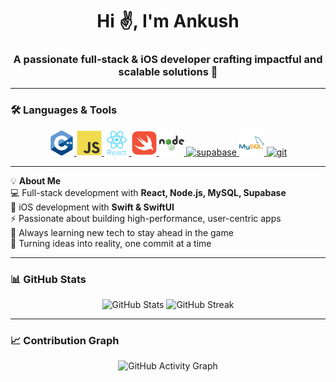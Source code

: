 <h1 align="center">Hi ✌️, I'm Ankush</h1>
<h3 align="center">A passionate full-stack & iOS developer crafting impactful and scalable solutions 🚀</h3>

---

### 🛠 Languages & Tools
<p align="center"> 
  <a href="https://www.w3schools.com/cpp/" target="_blank" rel="noreferrer">
    <img src="https://raw.githubusercontent.com/devicons/devicon/master/icons/cplusplus/cplusplus-original.svg" alt="cplusplus" width="40" height="40"/> 
  </a> 
  <a href="https://developer.mozilla.org/en-US/docs/Web/JavaScript" target="_blank" rel="noreferrer"> 
    <img src="https://raw.githubusercontent.com/devicons/devicon/master/icons/javascript/javascript-original.svg" alt="javascript" width="40" height="40"/> 
  </a> 
  <a href="https://reactjs.org/" target="_blank" rel="noreferrer"> 
    <img src="https://raw.githubusercontent.com/devicons/devicon/master/icons/react/react-original-wordmark.svg" alt="react" width="40" height="40"/> 
  </a> 
  <a href="https://developer.apple.com/swift/" target="_blank" rel="noreferrer"> 
    <img src="https://raw.githubusercontent.com/devicons/devicon/master/icons/swift/swift-original.svg" alt="swift" width="40" height="40"/> 
  </a> 
  <a href="https://nodejs.org/" target="_blank" rel="noreferrer"> 
    <img src="https://raw.githubusercontent.com/devicons/devicon/master/icons/nodejs/nodejs-original-wordmark.svg" alt="nodejs" width="40" height="40"/> 
  </a> 
  <a href="https://supabase.com/" target="_blank" rel="noreferrer"> 
    <img src="https://www.vectorlogo.zone/logos/supabase/supabase-icon.svg" alt="supabase" width="40" height="40"/> 
  </a> 
  <a href="https://www.mysql.com/" target="_blank" rel="noreferrer"> 
    <img src="https://raw.githubusercontent.com/devicons/devicon/master/icons/mysql/mysql-original-wordmark.svg" alt="mysql" width="40" height="40"/> 
  </a> 
  <a href="https://git-scm.com/" target="_blank" rel="noreferrer"> 
    <img src="https://www.vectorlogo.zone/logos/git-scm/git-scm-icon.svg" alt="git" width="40" height="40"/> 
  </a> 
</p>

---

💡 **About Me**  
💻 Full-stack development with **React, Node.js, MySQL, Supabase**  
📱 iOS development with **Swift & SwiftUI**  
⚡ Passionate about building high-performance, user-centric apps  
🌱 Always learning new tech to stay ahead in the game  
🚀 Turning ideas into reality, one commit at a time  

---

### 📊 GitHub Stats
<p align="center">
  <img src="https://github-readme-stats.vercel.app/api?username=ankush-sharma&show_icons=true&theme=radical" alt="GitHub Stats" />
  <img src="https://github-readme-streak-stats.herokuapp.com/?user=ankush-sharma&theme=radical" alt="GitHub Streak" />
</p>

---

### 📈 Contribution Graph
<p align="center">
  <img src="https://github-readme-activity-graph.vercel.app/graph?username=ankush-sharma&theme=react-dark" alt="GitHub Activity Graph" />
</p>
